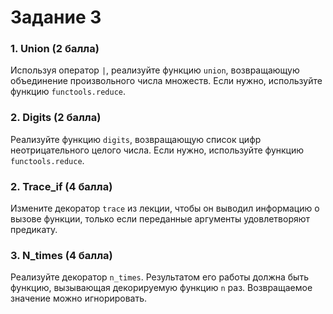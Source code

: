 # Задание 3

### 1. Union (2 балла)

Используя оператор `|`, реализуйте функцию `union`, возвращающую
объединение произвольного числа множеств. Если нужно, используйте функцию `functools.reduce`.

### 2. Digits (2 балла)

Реализуйте функцию `digits`, возвращающую список цифр неотрицательного
целого числа. Если нужно, используйте функцию `functools.reduce`.

### 2. Trace_if (4 балла)

Измените декоратор `trace` из лекции, чтобы он выводил информацию о
вызове функции, только если переданные аргументы удовлетворяют предикату.

### 3. N_times (4 балла)

Реализуйте декоратор `n_times`. Результатом его работы должна быть
функцию, вызывающая декорируемую функцию `n` раз. Возвращаемое значение можно игнорировать.
